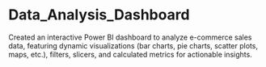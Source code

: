 # Data_Analysis_Dashboard
Created an interactive Power BI dashboard to analyze e-commerce sales data, featuring dynamic visualizations (bar charts, pie charts, scatter plots, maps, etc.), filters, slicers, and calculated metrics for actionable insights.
